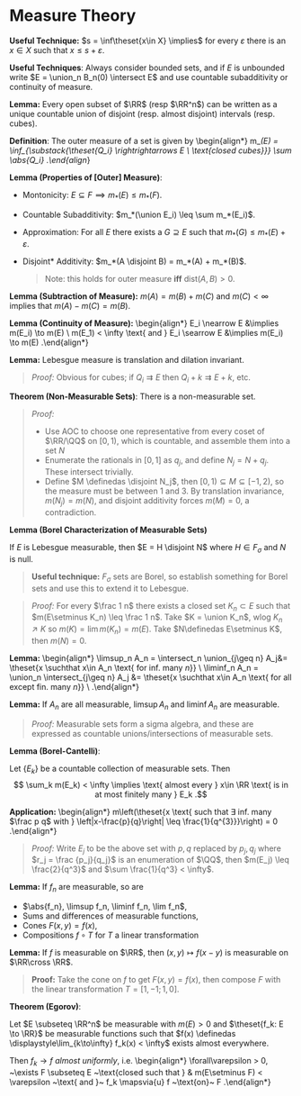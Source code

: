 # Measure Theory

**Useful Technique:**
$s = \inf\theset{x\in X} \implies$ for every $\varepsilon$ there is an $x\in X$ such that $x \leq s + \varepsilon$.

**Useful Techniques**:
Always consider bounded sets, and if $E$ is unbounded write $E = \union_n B_n(0) \intersect E$ and use countable subadditivity or continuity of measure.

**Lemma:**
Every open subset of $\RR$ (resp $\RR^n$) can be written as a unique countable union of disjoint (resp. almost disjoint) intervals (resp. cubes).

**Definition**:
The outer measure of a set is given by
\begin{align*}
m_*(E) = \inf_{\substack{\theset{Q_i} \rightrightarrows E \\ \text{closed cubes}}} \sum \abs{Q_i}
.\end{align*}

**Lemma (Properties of [Outer] Measure)**:

- Montonicity: $E\subseteq F \implies m_*(E) \leq m_*(F)$.
- Countable Subadditivity: $m_*(\union E_i) \leq \sum m_*(E_i)$.
- Approximation: For all $E$ there exists a $G \supseteq E$ such that $m_*(G) \leq m_*(E) + \varepsilon$.
- Disjoint* Additivity: $m_*(A \disjoint B) = m_*(A) + m_*(B)$. 
  
	> Note: this holds for outer measure **iff** $\mathrm{dist}(A, B) > 0$.

**Lemma (Subtraction of Measure):**
$m(A) = m(B) + m(C)$ and $m(C) < \infty$ implies that $m(A) - m(C) = m(B)$.

**Lemma (Continuity of Measure):**
\begin{align*}
E_i \nearrow E &\implies m(E_i) \to m(E) \\
m(E_1) < \infty \text{ and } E_i \searrow E &\implies m(E_i) \to m(E)
.\end{align*}


**Lemma:**
Lebesgue measure is translation and dilation invariant.

> *Proof:* 
> Obvious for cubes; if $Q_i \rightrightarrows E$ then $Q_i + k \rightrightarrows E + k$, etc.

**Theorem (Non-Measurable Sets)**:
There is a non-measurable set.

> *Proof:*
>
> - Use AOC to choose one representative from every coset of $\RR/\QQ$ on $[0, 1)$, which is countable, and assemble them into a set $N$
> - Enumerate the rationals in $[0, 1]$ as $q_j$, and define $N_j = N + q_j$. These intersect trivially.
> - Define $M \definedas \disjoint N_j$, then $[0, 1) \subseteq  M \subseteq [-1, 2)$, so the measure must be between 1 and 3.
> By translation invariance, $m(N_j) = m(N)$, and disjoint additivity forces $m(M) = 0$, a contradiction.

**Lemma (Borel Characterization of Measurable Sets)**

If $E$ is Lebesgue measurable, then $E = H \disjoint N$ where $H \in F_\sigma$ and $N$ is null.

> **Useful technique:** $F_\sigma$ sets are Borel, so establish something for Borel sets and use this to extend it to Lebesgue.

> *Proof:* For every $\frac 1 n$ there exists a closed set $K_n \subset E$ such that $m(E\setminus K_n) \leq \frac 1 n$.
> Take $K = \union K_n$, wlog $K_n \nearrow K$ so $m(K) = \lim m(K_n) = m(E)$.
> Take $N\definedas E\setminus K$, then $m(N) = 0$.

**Lemma:**
\begin{align*}
\limsup_n A_n = \intersect_n \union_{j\geq n} A_j&= \theset{x \suchthat x\in A_n \text{ for inf. many $n$}}  \\
\liminf_n A_n = \union_n \intersect_{j\geq n} A_j &= \theset{x \suchthat x\in A_n \text{ for all except fin. many $n$}}  \\
.\end{align*}

**Lemma:**
If $A_n$ are all measurable, $\limsup A_n$ and $\liminf A_n$ are measurable.

> *Proof:* 
> Measurable sets form a sigma algebra, and these are expressed as countable unions/intersections of measurable sets.

**Lemma (Borel-Cantelli)**:

Let $\{E_k\}$ be a countable collection of measurable sets.
Then
$$
\sum_k m(E_k) < \infty \implies \text{ almost every } x\in \RR \text{ is in at most finitely many } E_k
.$$

**Application:**
\begin{align*}
m\left(\theset{x \text{ such that $\exists$ inf. many $\frac p q$ with } \left|x-\frac{p}{q}\right| \leq \frac{1}{q^{3}}}\right) = 0
.\end{align*}

> *Proof:*
> Write $E_j$ to be the above set with $p, q$ replaced by $p_j, q_j$ where $r_j = \frac {p_j}{q_j}$ is an enumeration of $\QQ$, then $m(E_j) \leq \frac{2}{q^3}$ and $\sum \frac{1}{q^3} < \infty$.

**Lemma:**
If $f_n$ are measurable, so are 

- $\abs{f_n}, \limsup f_n, \liminf f_n, \lim f_n$, 
- Sums and differences of measurable functions, 
- Cones $F(x,y) = f(x)$, 
- Compositions $f\circ T$ for $T$ a linear transformation

**Lemma:**
If $f$ is measurable on $\RR$, then $(x,y) \mapsto f(x-y)$ is measurable on $\RR\cross \RR$.

> **Proof:**
> Take the cone on $f$ to get $F(x, y) = f(x)$, then compose $F$ with the linear transformation $T = [1, -1; 1, 0]$.


**Theorem (Egorov)**:

Let $E \subseteq \RR^n$ be measurable with $m(E) > 0$ and $\theset{f_k: E \to \RR}$ be measurable functions such that $f(x) \definedas \displaystyle\lim_{k\to\infty} f_k(x) < \infty$ exists almost everywhere.

Then $f_k \to f$ *almost uniformly*, i.e.
\begin{align*}
\forall\varepsilon > 0, ~\exists F \subseteq E ~\text{closed such that } &
m(E\setminus F) < \varepsilon ~\text{ and }~ f_k \mapsvia{u}  f ~\text{on}~ F
.\end{align*}